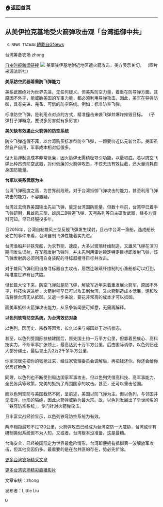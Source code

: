 ###  [:house:返回首頁](https://github.com/ourhimalayas/txt)
---

## 从美伊拉克基地受火箭弹攻击观「台湾抵御中共」
` G-NEWS TAIWAN` [轉載自GNews](https://gnews.org/zh-hans/910360/)

台湾筹备农场 zhong

[自由时报新闻链接](https://news.ltn.com.tw/news/world/breakingnews/3440509)
![]()![](https://gnews.org/wp-content/uploads/2021/02/phpzo5ygR.jpg)
美军驻伊基地附近地区遭火箭攻击，美方表示关切。 （图片来源法新社）

**美系防空武器着重防飞弹能力**

美系武器绝对为世界先进，无任何疑义。但美系防空力量，着重在防导弹方面。其原因不外乎，能威胁美国的军事力量，都必须利用导弹攻击。因此，美军在导弹防御，具有先进、完备、可信的防空系统。例如：标准防空飞弹。

标准防空飞弹，是利用点对点的方式，精准撞击来袭飞弹并爆炸摧毁目标。 （子弹打子弹概念，要说多厉害就有多厉害）

**美欠缺有效遏止火箭弹的防空系统**

防空飞弹造假不菲，以台湾购买标准型防空飞弹，一颗要价近亿元新台币。美国虽然自产自用，军事成本相对低很多。

但火箭弹制造成本非常低廉，因火箭弹无需精密导引功能，以量取胜。若以防空飞弹此种昂贵防空武器，对付低廉的火箭弹攻击，不仅无法有效拦截，还大量消耗自身国防能量。

**台军以美系武器为主**

台湾飞弹密度之高，为世界前段班。对于台湾抵御飞弹攻击的能力，甚至利用飞弹攻击的能力，不容置疑。

台湾过去倚靠美国输出先进飞弹，奠定台湾国防能量。但数十年前，台湾早已着手飞弹研制，且雄风三型、雄风二B弹道飞弹、天弓系列等自主研发武器，经多方资料可知，早已经服役多年。

且2016年，台湾自制雄风三型反舰飞弹发生误射，且击中台湾一渔船，造成船长死亡的事件来看，台湾自制飞弹性能着实先进。

台湾渔船并非铁壳船，为求节能、速度，大多以玻璃纤维制造。又雄风飞弹在演习期间发生误射，在军舰发射飞弹时，并未先利用雷达锁定特定目标即发射飞弹，该飞弹发射后必须利用自身装配的寻标器搜寻目标并攻击。

对于雄风飞弹利用自身寻标器自主攻击，居然连玻璃纤维制的小渔船都可以打到，精准度世界有目共度。

但长篇大论下来，防空飞弹就是防飞弹，解放军近年来着重发展火箭军，原因不外乎，科技快速进步，火箭射程早已可以攻击到台湾，又火箭制造成本低廉，饱和攻击将使台湾无从抵御。又退一步来说，要花非常高的成本才可以抵御。

而美军抵御火箭弹攻击能力，从系争新闻便可知悉，无需再解释。

**以色列铁穹防空系统，为台湾效仿对象**

以色列，因历史、宗教等因素，长久以来与邻国处于对抗状态。

甚至，以色列受国际扶植建国后，原先国土约一万平方公里，但靠着民族心、高科技实力，不断军事扩张领土，最高达到十万平方公里。后由国际调停，以色列归还大部分疆土，最后领土为2万2千多平方公里。

你家邻居先把你的钱抢过来，经住家管理委员会调解后，再把钱还你。你还会给你邻居好脸色？

同理，以色列也不断受到周边国家军事攻击。但以色列凭借高科技、高军事能力、全民皆兵等政策，完美的抵抗了周围国家的攻击。甚至，还可以重击他国。

而以色列空防与美国截然不同，呈前述，美国以防飞弹为主。但以色列，与邻国并无海洋、地形的隔绝，因此火箭弹威胁为最大宗。故，以色列发展出了举世闻名的「铁穹防空系统」，专门针对火箭弹攻击。

且丰富实战经验显示，以色列铁穹防空系统为有效。

两岸相距最短不过130公里，火箭弹攻击已经成为台湾空防一大威胁，台湾或许有研制类似系统但不为人知。又或者，台湾根本没准备，这是最糟。

台海安全，已经被国际定为世界最危险情形，台湾即便拥有抵御第一波解放军攻击，但其他变因仍多。最重要的是在台共匪的存在，势必先铲除。

[更多台湾农场精采文章](https://gnews.org/zh-hant/author/taiwangnews/)

[更多台湾农场精彩直播影片](https://gtv.org/user/5f60d588245d3c0579acdbec)

文章审核：zhong

发布者：Little Liu

0
